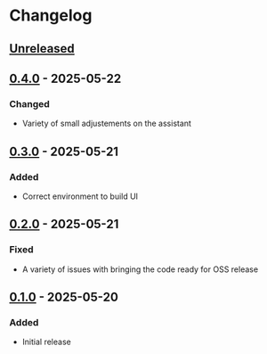 # Changelog

## [Unreleased][]

[Unreleased]: https://github.com/rebound-how/rebound/compare/0.4.0...HEAD

## [0.4.0][] - 2025-05-22

[0.4.0]: https://github.com/rebound-how/rebound/compare/0.3.0...0.4.0

### Changed

-   Variety of small adjustements on the assistant

## [0.3.0][] - 2025-05-21

[0.3.0]: https://github.com/rebound-how/rebound/compare/0.2.0...0.3.0

### Added

-   Correct environment to build UI

## [0.2.0][] - 2025-05-21

[0.2.0]: https://github.com/rebound-how/rebound/compare/0.1.0...0.2.0

### Fixed

-   A variety of issues with bringing the code ready for OSS release

## [0.1.0][] - 2025-05-20

[0.1.0]: https://github.com/rebound-how/rebound/tree/0.1.0

### Added

-   Initial release
